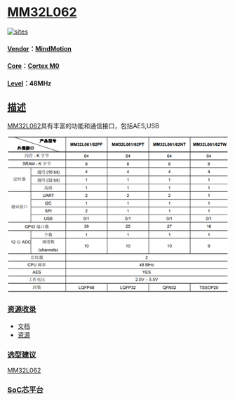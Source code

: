 ﻿# [MM32L062](https://github.com/SoCXin/MM32L062)

[![sites](http://182.61.61.133/link/resources/SoC.png)](http://www.SoC.Xin)

#### [Vendor](https://github.com/SoCXin/Vendor)：[MindMotion](http://www.mm32.com.cn/)
#### [Core](https://github.com/SoCXin/Cortex)：[Cortex M0](https://github.com/SoCXin/CM0)
#### [Level](https://github.com/SoCXin/Level)：48MHz

## [描述](https://github.com/SoCXin/MM32L062/wiki)

[MM32L062](https://github.com/SoCXin/MM32L062)具有丰富的功能和通信接口，包括AES,USB

[![sites](docs/MM32L062.png)](https://github.com/SoCXin/MM32L062)

### [资源收录](https://github.com/SoCXin/MM32L062)

* [文档](docs/)
* [资源](src/)

### [选型建议](https://github.com/SoCXin)

[MM32L062](https://github.com/SoCXin/MM32L062)

###  [SoC芯平台](http://www.SoC.Xin)
